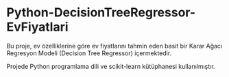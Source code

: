 # Python-DecisionTreeRegressor-EvFiyatlari
Bu proje, ev özelliklerine göre ev fiyatlarını tahmin eden basit bir Karar Ağacı Regresyon Modeli (Decision Tree Regressor) içermektedir. 

Projede Python programlama dili ve scikit-learn kütüphanesi kullanılmıştır.
